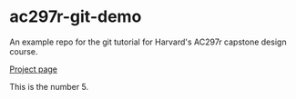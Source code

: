 # ac297r-git-demo
An example repo for the git tutorial for Harvard's AC297r capstone design course.

[Project page](http://rdadolf.github.io/ac297r-git-demo/index.html)

This is the number 5.
